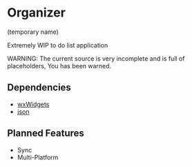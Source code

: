 # Organizer
(temporary name)

Extremely WIP to do list application

WARNING: The current source is very incomplete and is full of placeholders, You has been warned.

## Dependencies
- [wxWidgets](https://wxwidgets.org/)
- [json](https://github.com/nlohmann/json)

## Planned Features
- Sync
- Multi-Platform
